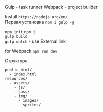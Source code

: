 Gulp - task runner
Webpack - project builder

Install `https://nodejs.org/en/`  
Первая установка `npm i gulp -g`  

`npm init`
`npm i`  
`gulp build`  
`gulp watch` - use External link    

for Webpack
`npm run dev`  

Структура
```
public_html/
  - index.html
resources/
  - assets/
    - js/
    - sass/
    - img/
      - images/
      - sprites/
```